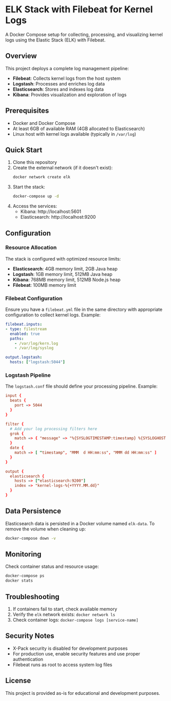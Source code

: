 # ELK Stack with Filebeat for Kernel Logs

A Docker Compose setup for collecting, processing, and visualizing kernel logs using the Elastic Stack (ELK) with Filebeat.

## Overview

This project deploys a complete log management pipeline:
- **Filebeat**: Collects kernel logs from the host system
- **Logstash**: Processes and enriches log data
- **Elasticsearch**: Stores and indexes log data
- **Kibana**: Provides visualization and exploration of logs

## Prerequisites

- Docker and Docker Compose
- At least 6GB of available RAM (4GB allocated to Elasticsearch)
- Linux host with kernel logs available (typically in `/var/log`)

## Quick Start

1. Clone this repository
2. Create the external network (if it doesn't exist):
   ```bash
   docker network create elk
   ```
3. Start the stack:
   ```bash
   docker-compose up -d
   ```
4. Access the services:
   - Kibana: http://localhost:5601
   - Elasticsearch: http://localhost:9200

## Configuration

### Resource Allocation

The stack is configured with optimized resource limits:

- **Elasticsearch**: 4GB memory limit, 2GB Java heap
- **Logstash**: 1GB memory limit, 512MB Java heap
- **Kibana**: 768MB memory limit, 512MB Node.js heap
- **Filebeat**: 100MB memory limit

### Filebeat Configuration

Ensure you have a `filebeat.yml` file in the same directory with appropriate configuration to collect kernel logs. Example:

```yaml
filebeat.inputs:
- type: filestream
  enabled: true
  paths:
    - /var/log/kern.log
    - /var/log/syslog

output.logstash:
  hosts: ["logstash:5044"]
```

### Logstash Pipeline

The `logstash.conf` file should define your processing pipeline. Example:

```conf
input {
  beats {
    port => 5044
  }
}

filter {
  # Add your log processing filters here
  grok {
    match => { "message" => "%{SYSLOGTIMESTAMP:timestamp} %{SYSLOGHOST:hostname} %{DATA:program}(?:\[%{POSINT:pid}\])?: %{GREEDYDATA:message}" }
  }
  date {
    match => [ "timestamp", "MMM  d HH:mm:ss", "MMM dd HH:mm:ss" ]
  }
}

output {
  elasticsearch {
    hosts => ["elasticsearch:9200"]
    index => "kernel-logs-%{+YYYY.MM.dd}"
  }
}
```

## Data Persistence

Elasticsearch data is persisted in a Docker volume named `elk-data`. To remove the volume when cleaning up:

```bash
docker-compose down -v
```

## Monitoring

Check container status and resource usage:

```bash
docker-compose ps
docker stats
```

## Troubleshooting

1. If containers fail to start, check available memory
2. Verify the `elk` network exists: `docker network ls`
3. Check container logs: `docker-compose logs [service-name]`

## Security Notes

- X-Pack security is disabled for development purposes
- For production use, enable security features and use proper authentication
- Filebeat runs as root to access system log files

## License

This project is provided as-is for educational and development purposes.
